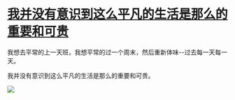# [我并没有意识到这么平凡的生活是那么的重要和可贵](https://github.com/myogg/Gitblog/issues/8)

我想去平常的上一天班，我想平常的过一个周末，然后重新体味--过去每一天每一天。

我并没有意识到这么平凡的生活是那么的重要和可贵。

![](https://pic.superbed.cc/item/678cbeb9fa9f77b4dc6f88ec.jpg)

